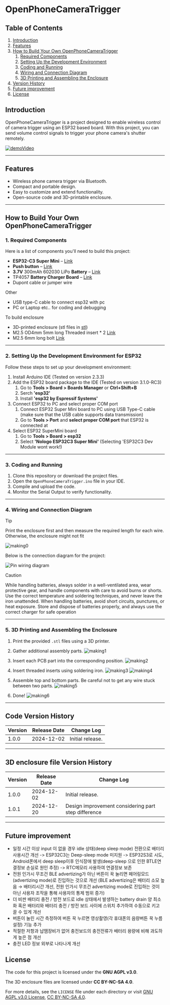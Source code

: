# OpenPhoneCameraTrigger

## Table of Contents
1. [Introduction](#introduction)
2. [Features](#features)
3. [How to Build Your Own OpenPhoneCameraTrigger](#how-to-build-your-own-openphonecameratrigger)
    1. [Required Components](#1-required-components)
    2. [Setting Up the Development Environment](#2-setting-up-the-development-environment-for-esp32)
    3. [Coding and Running](#3-coding-and-running)
    4. [Wiring and Connection Diagram](#4-wiring-and-connection-diagram)
    5. [3D Printing and Assembling the Enclosure](#5-3d-printing-and-assembling-the-enclosure)
4. [Version History](#code-version-history)
5. [Future improvement](#future-improvement)
6. [License](#license)

## Introduction
OpenPhoneCameraTrigger is a project designed to enable wireless control of camera trigger using an ESP32 based board. With this project, you can send volume control signals to trigger your phone camera's shutter remotely.

[![demoVideo](https://img.youtube.com/vi/Z1O2nStRBFU/0.jpg)](https://www.youtube.com/watch?v=Z1O2nStRBFU)


---

## Features
- Wireless phone camera trigger via Bluetooth.
- Compact and portable design.
- Easy to customize and extend functionality.
- Open-source code and 3D-printable enclosure.

---

## How to Build Your Own OpenPhoneCameraTrigger

### 1. Required Components
Here is a list of components you'll need to build this project:
- **ESP32-C3 Super Mini**  – [Link](https://a.aliexpress.com/_oErgR53)
- **Push button** – [Link](https://a.aliexpress.com/_olNm9Id)
- **3.7V** 300mAh 602030 LiPo **Battery** – [Link](https://a.aliexpress.com/_omasVAl)
- TP4057 **Battery Charger Board** – [Link](https://a.aliexpress.com/_onq9YhJ)
- Dupont cable or jumper wire

Other
- USB type-C cable to connect esp32 with pc
- PC or Laptop etc.. for coding and debugging

To build enclosure
- 3D-printed enclosure (stl files in [stl](https://github.com/junsulee119/OpenPhoneCameraTrigger/tree/main/stl))
- M2.5 OD4mm 5mm long Threaded insert * 2 [Link](https://a.aliexpress.com/_oCb7Maz)
- M2.5 6mm long bolt [Link](https://a.aliexpress.com/_olOMYyt)

---

### 2. Setting Up the Development Environment for ESP32
Follow these steps to set up your development environment:
1. Install Arduino IDE (Tested on version 2.3.3)
2. Add the ESP32 board package to the IDE (Tested on version 3.1.0-RC3)
    1. Go to **Tools > Board > Boards Manager** or **Ctrl+Shift+B**
    2. Serch **'esp32'**
    3. Install **'esp32 by Espressif Systems'**
3. Connect ESP32 to PC and select proper COM port
    1. Connect ESP32 Super Mini board to PC using USB Type-C cable (make sure that the USB cable supports data transmission)
    2. Go to **Tools > Port** and **select proper COM port** that ESP32 is connected at
4. Select ESP32 SuperMini board
    1. Go to **Tools > Board > esp32**
    2. Select **'Nologo ESP32C3 Super Mini'** (Selecting 'ESP32C3 Dev Module wont work!)


---

### 3. Coding and Running
1. Clone this repository or download the project files.
2. Open the `OpenPhoneCameraTrigger.ino` file in your IDE.
3. Compile and upload the code.
4. Monitor the Serial Output to verify functionality.

---

### 4. Wiring and Connection Diagram

>[!TIP]
> Print the enclosure first and then measure the required length for each wire. Otherwise, the enclosure might not fit

![making0](img/making/0.JPEG)

Below is the connection diagram for the project:

![Pin wiring diagram](img/pin%20wiring%20diagram.png)

> [!CAUTION] 
> While handling batteries, always solder in a well-ventilated area, wear protective gear, and handle components with care to avoid burns or shorts. Use the correct temperature and soldering techniques, and never leave the iron unattended. When handling batteries, avoid short circuits, punctures, or heat exposure. Store and dispose of batteries properly, and always use the correct charger for safe operation

---

### 5. 3D Printing and Assembling the Enclosure
1. Print the provided `.stl` files using a 3D printer.
2. Gather additional assembly parts.
![making1](img/making/1.JPEG)

3. Insert each PCB part into the corresponding position.
![making2](img/making/2.JPEG)

4. Insert threaded inserts using soldering iron.
![making3](img/making/3.JPEG)
![making4](img/making/4.JPEG)

5. Assemble top and bottom parts. Be careful not to get any wire stuck between two parts.
![making5](img/making/5.JPEG)

6. Done!
![making6](img/making/6.JPEG)


---

## Code Version History
| Version | Release Date | Change Log                        |
|---------|--------------|-----------------------------------|
| 1.0.0   | 2024-12-02   | Initial release.                  |

---

## 3D enclosure file Version History
| Version | Release Date | Change Log                        |
|---------|--------------|-----------------------------------|
| 1.0.0   | 2024-12-02   | Initial release.                  |
| 1.0.1   | 2024-12-20   | Design improvement considering part step difference |

---


## Future improvement
- 일정 시간 이상 input 이 없을 경우 idle 상태(deep sleep mode) 전환으로 배터리 사용시간 개선 -> ESP32C3는 Deep-sleep mode 미지원 -> ESP32S3로 시도, Android폰에서 deep sleep이후 인식장애 발생(deep-sleep 으로 인한 BTLE연결정보 손실로 원인 추정) -> RTC메모리 사용하여 연결정보 보존
- 전원 인가시 무조건 BLE advertizing가 아닌 버튼이 꾹 눌리면 페어링모드 (advertizing mode)로 진입하는 것으로 개선 (BLE advertizing은 배터리 소모 높음 → 배터리시간 개선, 전원 인가시 무조건 advertizing mode로 진입하는 것이 아닌 사용자 조작을 통해 사용자의 통제 범위 증가)
- 더 비싼 배터리 충전 / 방전 보드로 idle 상태에서 발생하는 battery drain 양 최소화 혹은 배터리와 배터리 충전 / 방전 보드 사이에 스위치 추가하여 수동으로 키고 끌 수 있게 개선
- 버튼이 눌린 시간 측정하여 버튼 꾹 누르면 영상촬영(각 휴대폰의 음량버튼 꾹 누름 설정) 기능 추가
- 적절한 저항과 납땜장비가 없어 충전보드의 충전전류가 배터리 용량에 비해 과도하게 높은 점 개선
- 충전 LED 정보 외부로 나타나게 개선

## License
The code for this project is licensed under the **GNU AGPL v3.0**. 

The 3D enclosure files are licensed under **CC BY-NC-SA 4.0**.

For more details, see the `LICENSE` file under each directory or visit [GNU AGPL v3.0 License](https://www.gnu.org/licenses/agpl-3.0.html), [CC BY-NC-SA 4.0](https://creativecommons.org/licenses/by-nc-sa/4.0/).
